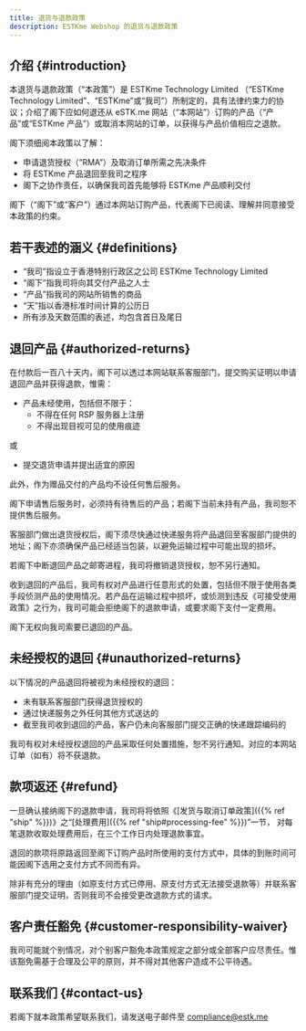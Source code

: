 ```yaml
---
title: 退货与退款政策
description: ESTKme Webshop 的退货与退款政策
---
```


## 介绍 {#introduction}

本退货与退款政策（“本政策”）是 ESTKme Technology Limited （“ESTKme Technology Limited”、“ESTKme”或“我司”）所制定的，具有法律约束力的协议；介绍了阁下应如何退还从 eSTK.me 网站（“本网站”）订购的产品（“产品”或“ESTKme 产品”）或取消本网站的订单，以获得与产品价值相应之退款。

阁下须细阅本政策以了解：

- 申请退货授权（“RMA”）及取消订单所需之先决条件
- 将 ESTKme 产品退回至我司之程序
- 阁下之协作责任，以确保我司首先能够将 ESTKme 产品顺利交付

阁下（“阁下”或“客户”）通过本网站订购产品，代表阁下已阅读、理解并同意接受本政策的约束。

## 若干表述的涵义 {#definitions}

- “我司”指设立于香港特别行政区之公司 ESTKme Technology Limited
- “阁下”指我司将向其交付产品之人士
- “产品”指我司的网站所销售的商品
- “天”指以香港标准时间计算的公历日
- 所有涉及天数范围的表述，均包含首日及尾日

## 退回产品 {#authorized-returns}

在付款后一百八十天内，阁下可以透过本网站联系客服部门，提交购买证明以申请退回产品并获得退款，惟需：

- 产品未经使用，包括但不限于：
  - 不得在任何 RSP 服务器上注册
  - 不得出现目视可见的使用痕迹

或

- 提交退货申请并提出适宜的原因

此外，作为赠品交付的产品均不设任何售后服务。

阁下申请售后服务时，必须持有待售后的产品；若阁下当前未持有产品，我司恕不提供售后服务。

客服部门做出退货授权后，阁下须尽快通过快递服务将产品退回至客服部门提供的地址；阁下亦须确保产品已经适当包装，以避免运输过程中可能出现的损坏。

若阁下中断退回产品之邮寄进程，我司将撤销退货授权，恕不另行通知。

收到退回的产品后，我司有权对产品进行任意形式的处置，包括但不限于使用各类手段侦测产品的使用情况。若产品在运输过程中损坏，或侦测到违反《可接受使用政策》之行为，我司可能会拒绝阁下的退款申请，或要求阁下支付一定费用。

阁下无权向我司索要已退回的产品。

## 未经授权的退回 {#unauthorized-returns}

以下情况的产品退回将被视为未经授权的退回：

- 未有联系客服部门获得退货授权的
- 通过快递服务之外任何其他方式送达的
- 截至我司收到退回的产品，客户仍未向客服部门提交正确的快递跟踪编码的

我司有权对未经授权退回的产品采取任何处置措施，恕不另行通知。对应的本网站订单（如有）将不获退款。

## 款项返还 {#refund}

一旦确认接纳阁下的退款申请，我司将将依照《[发货与取消订单政策]({{% ref "ship" %}})》之“[处理费用]({{% ref "ship#processing-fee" %}})”一节，
对每笔退款收取处理费用后，在三个工作日内处理退款事宜。

退回的款项将原路返回至阁下订购产品时所使用的支付方式中，具体的到账时间可能因阁下选用之支付方式不同而有异。

除非有充分的理由（如原支付方式已停用、原支付方式无法接受退款等）并联系客服部门提交证明，否则我司不会接受更改退款方式的请求。

## 客户责任豁免 {#customer-responsibility-waiver}

我司可能就个别情况，对个别客户豁免本政策规定之部分或全部客户应尽责任。惟该豁免需基于合理及公平的原则，并不得对其他客户造成不公平待遇。

## 联系我们 {#contact-us}

若阁下就本政策希望联系我们，请发送电子邮件至 <compliance@estk.me>
